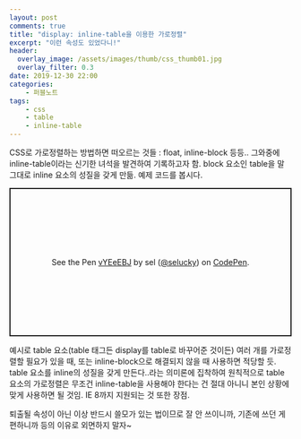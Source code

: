 ```yaml
---
layout: post
comments: true
title: "display: inline-table을 이용한 가로정렬"
excerpt: "이런 속성도 있었다니!"
header:
  overlay_image: /assets/images/thumb/css_thumb01.jpg
  overlay_filter: 0.3
date: 2019-12-30 22:00
categories:
    - 퍼블노트
tags:
    - css
    - table
    - inline-table
---
```

CSS로 가로정렬하는 방법하면 떠오르는 것들 : float, inline-block 등등.. 그와중에 inline-table이라는 신기한 녀석을 발견하여 기록하고자 함. block 요소인 table을 말 그대로 inline 요소의 성질을 갖게 만듦. 예제 코드를 봅시다.

<p class="codepen" data-height="265" data-theme-id="default" data-default-tab="css,result" data-user="selucky" data-slug-hash="vYEeEBJ" style="height: 265px; box-sizing: border-box; display: flex; align-items: center; justify-content: center; border: 2px solid; margin: 1em 0; padding: 1em;" data-pen-title="vYEeEBJ">
  <span>See the Pen <a href="https://codepen.io/selucky/pen/vYEeEBJ">
  vYEeEBJ</a> by sel (<a href="https://codepen.io/selucky">@selucky</a>)
  on <a href="https://codepen.io">CodePen</a>.</span>
</p>
<script async src="https://static.codepen.io/assets/embed/ei.js"></script>

예시로 table 요소(table 태그든 display를 table로 바꾸어준 것이든) 여러 개를 가로정렬할 필요가 있을 때, 또는 inline-block으로 해결되지 않을 때 사용하면 적당할 듯. table 요소를 inline의 성질을 갖게 만든다..라는 의미론에 집착하여 원칙적으로 table 요소의 가로정렬은 무조건 inline-table을 사용해야 한다는 건 절대 아니니 본인 상황에 맞게 사용하면 될 것임. IE 8까지 지원되는 것 또한 장점.

퇴출될 속성이 아닌 이상 반드시 쓸모가 있는 법이므로 잘 안 쓰이니까, 기존에 쓰던 게 편하니까 등의 이유로 외면하지 말자~